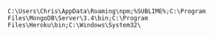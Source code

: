 `C:\Users\Chris\AppData\Roaming\npm;%SUBLIME%;C:\Program Files\MongoDB\Server\3.4\bin;C:\Program Files\Heroku\bin;C:\Windows\System32\`
